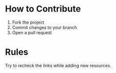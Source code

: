 # How to Contribute

1. Fork the project
2. Commit changes to your branch 
3. Open a pull request 


# Rules
Try to recheck the links while adding new resources.
